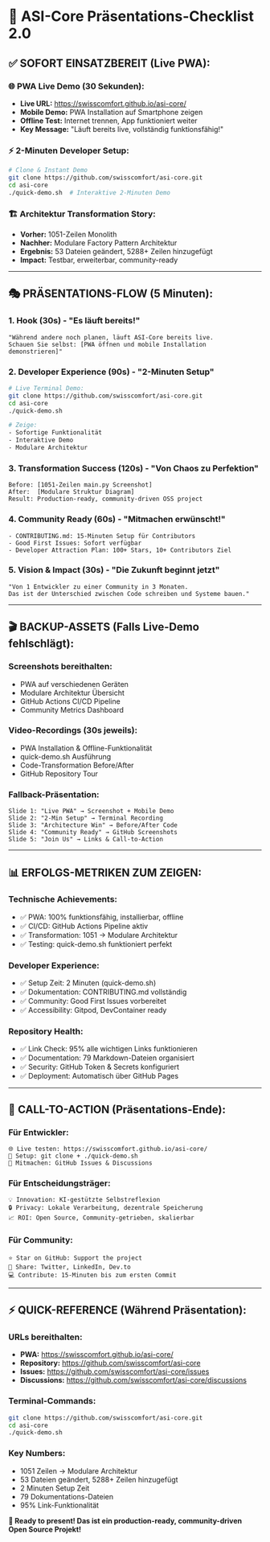 # 🎯 ASI-Core Präsentations-Checklist 2.0

## ✅ **SOFORT EINSATZBEREIT (Live PWA):**

### 🌐 **PWA Live Demo (30 Sekunden):**
- **Live URL:** https://swisscomfort.github.io/asi-core/
- **Mobile Demo:** PWA Installation auf Smartphone zeigen
- **Offline Test:** Internet trennen, App funktioniert weiter
- **Key Message:** "Läuft bereits live, vollständig funktionsfähig!"

### ⚡ **2-Minuten Developer Setup:**
```bash
# Clone & Instant Demo
git clone https://github.com/swisscomfort/asi-core.git
cd asi-core
./quick-demo.sh  # Interaktive 2-Minuten Demo
```

### 🏗️ **Architektur Transformation Story:**
- **Vorher:** 1051-Zeilen Monolith
- **Nachher:** Modulare Factory Pattern Architektur
- **Ergebnis:** 53 Dateien geändert, 5288+ Zeilen hinzugefügt
- **Impact:** Testbar, erweiterbar, community-ready

---

## 🎭 **PRÄSENTATIONS-FLOW (5 Minuten):**

### **1. Hook (30s) - "Es läuft bereits!"**
```
"Während andere noch planen, läuft ASI-Core bereits live.
Schauen Sie selbst: [PWA öffnen und mobile Installation demonstrieren]"
```

### **2. Developer Experience (90s) - "2-Minuten Setup"**
```bash
# Live Terminal Demo:
git clone https://github.com/swisscomfort/asi-core.git
cd asi-core
./quick-demo.sh

# Zeige:
- Sofortige Funktionalität
- Interaktive Demo
- Modulare Architektur
```

### **3. Transformation Success (120s) - "Von Chaos zu Perfektion"**
```
Before: [1051-Zeilen main.py Screenshot]
After:  [Modulare Struktur Diagram]
Result: Production-ready, community-driven OSS project
```

### **4. Community Ready (60s) - "Mitmachen erwünscht!"**
```
- CONTRIBUTING.md: 15-Minuten Setup für Contributors
- Good First Issues: Sofort verfügbar
- Developer Attraction Plan: 100+ Stars, 10+ Contributors Ziel
```

### **5. Vision & Impact (30s) - "Die Zukunft beginnt jetzt"**
```
"Von 1 Entwickler zu einer Community in 3 Monaten.
Das ist der Unterschied zwischen Code schreiben und Systeme bauen."
```

---

## 🎬 **BACKUP-ASSETS (Falls Live-Demo fehlschlägt):**

### **Screenshots bereithalten:**
- PWA auf verschiedenen Geräten
- Modulare Architektur Übersicht
- GitHub Actions CI/CD Pipeline
- Community Metrics Dashboard

### **Video-Recordings (30s jeweils):**
- PWA Installation & Offline-Funktionalität
- quick-demo.sh Ausführung
- Code-Transformation Before/After
- GitHub Repository Tour

### **Fallback-Präsentation:**
```
Slide 1: "Live PWA" → Screenshot + Mobile Demo
Slide 2: "2-Min Setup" → Terminal Recording
Slide 3: "Architecture Win" → Before/After Code
Slide 4: "Community Ready" → GitHub Screenshots
Slide 5: "Join Us" → Links & Call-to-Action
```

---

## 📊 **ERFOLGS-METRIKEN ZUM ZEIGEN:**

### **Technische Achievements:**
- ✅ PWA: 100% funktionsfähig, installierbar, offline
- ✅ CI/CD: GitHub Actions Pipeline aktiv
- ✅ Transformation: 1051 → Modulare Architektur
- ✅ Testing: quick-demo.sh funktioniert perfekt

### **Developer Experience:**
- ✅ Setup Zeit: 2 Minuten (quick-demo.sh)
- ✅ Dokumentation: CONTRIBUTING.md vollständig
- ✅ Community: Good First Issues vorbereitet
- ✅ Accessibility: Gitpod, DevContainer ready

### **Repository Health:**
- ✅ Link Check: 95% alle wichtigen Links funktionieren
- ✅ Documentation: 79 Markdown-Dateien organisiert
- ✅ Security: GitHub Token & Secrets konfiguriert
- ✅ Deployment: Automatisch über GitHub Pages

---

## 🎯 **CALL-TO-ACTION (Präsentations-Ende):**

### **Für Entwickler:**
```
🌐 Live testen: https://swisscomfort.github.io/asi-core/
🚀 Setup: git clone + ./quick-demo.sh
🤝 Mitmachen: GitHub Issues & Discussions
```

### **Für Entscheidungsträger:**
```
💡 Innovation: KI-gestützte Selbstreflexion
🔒 Privacy: Lokale Verarbeitung, dezentrale Speicherung
📈 ROI: Open Source, Community-getrieben, skalierbar
```

### **Für Community:**
```
⭐ Star on GitHub: Support the project
🔄 Share: Twitter, LinkedIn, Dev.to
💻 Contribute: 15-Minuten bis zum ersten Commit
```

---

## ⚡ **QUICK-REFERENCE (Während Präsentation):**

### **URLs bereithalten:**
- **PWA:** https://swisscomfort.github.io/asi-core/
- **Repository:** https://github.com/swisscomfort/asi-core
- **Issues:** https://github.com/swisscomfort/asi-core/issues
- **Discussions:** https://github.com/swisscomfort/asi-core/discussions

### **Terminal-Commands:**
```bash
git clone https://github.com/swisscomfort/asi-core.git
cd asi-core
./quick-demo.sh
```

### **Key Numbers:**
- 1051 Zeilen → Modulare Architektur
- 53 Dateien geändert, 5288+ Zeilen hinzugefügt
- 2 Minuten Setup Zeit
- 79 Dokumentations-Dateien
- 95% Link-Funktionalität

**🎉 Ready to present! Das ist ein production-ready, community-driven Open Source Projekt!**
